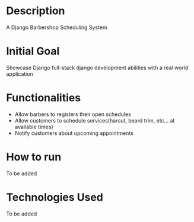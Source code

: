 # Description
A Django Barbershop Scheduling System

# Initial Goal
Showcase Django full-stack django development abilities with a real world application 

# Functionalities

* Allow barbers to registers their open schedules
* Allow customers to schedule services(harcut, beard trim, etc... at available times)
* Notify customers about upcoming appointments

# How to run

To be added

# Technologies Used

To be added
